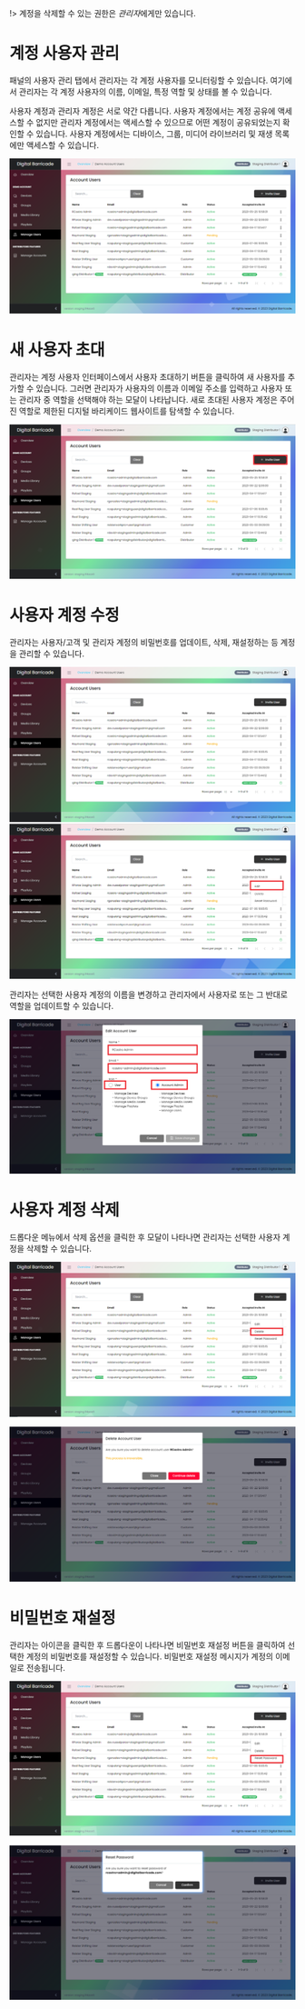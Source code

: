 !> 계정을 삭제할 수 있는 권한은 *관리자*에게만 있습니다.

# 계정 사용자 관리

<div class="description">

패널의 사용자 관리 탭에서 관리자는 각 계정 사용자를 모니터링할 수 있습니다. 여기에서 관리자는 각 계정 사용자의 이름, 이메일, 특정 역할 및 상태를 볼 수 있습니다.

사용자 계정과 관리자 계정은 서로 약간 다릅니다. 사용자 계정에서는 계정 공유에 액세스할 수 없지만 관리자 계정에서는 액세스할 수 있으므로 어떤 계정이 공유되었는지 확인할 수 있습니다. 사용자 계정에서는 디바이스, 그룹, 미디어 라이브러리 및 재생 목록에만 액세스할 수 있습니다.

![user_list](../images/manageUsers/manageUsers.png ":size=100%")

</div>

# 새 사용자 초대

<div class="description">

관리자는 계정 사용자 인터페이스에서 사용자 초대하기 버튼을 클릭하여 새 사용자를 추가할 수 있습니다. 그러면 관리자가 사용자의 이름과 이메일 주소를 입력하고 사용자 또는 관리자 중 역할을 선택해야 하는 모달이 나타납니다. 새로 초대된 사용자 계정은 주어진 역할로 제한된 디지털 바리케이드 웹사이트를 탐색할 수 있습니다.

![user_invite](../images/manageUsers/manageUsersAdd.png ":size=100%")

</div>

# 사용자 계정 수정

<div class="description">

관리자는 사용자/고객 및 관리자 계정의 비밀번호를 업데이트, 삭제, 재설정하는 등 계정을 관리할 수 있습니다.

![user_edit](../images/manageUsers/manageUsers.png ":size=100%")
![user_edit](../images/manageUsers/manageUsersEdit.png ":size=100%")

관리자는 선택한 사용자 계정의 이름을 변경하고 관리자에서 사용자로 또는 그 반대로 역할을 업데이트할 수 있습니다.

![user_edit](../images/manageUsers/manageUsersEditModal.png ":size=100%")

</div>

# 사용자 계정 삭제

<div class="description">

드롭다운 메뉴에서 삭제 옵션을 클릭한 후 모달이 나타나면 관리자는 선택한 사용자 계정을 삭제할 수 있습니다.

![user_delete](../images/manageUsers/manageUsersDelete.png ":size=100%")

![manage_user](../images/manageUsers/manageUsersDeleteModal.png ":size=100%")

</div>

# 비밀번호 재설정

<div class="description">

관리자는 아이콘을 클릭한 후 드롭다운이 나타나면 비밀번호 재설정 버튼을 클릭하여 선택한 계정의 비밀번호를 재설정할 수 있습니다. 비밀번호 재설정 메시지가 계정의 이메일로 전송됩니다.

![user_reset](../images/manageUsers/manageUsersReset.png ":size=100%")

![user_reset](../images/manageUsers/manageUsersResetModal.png ":size=100%")

</div>